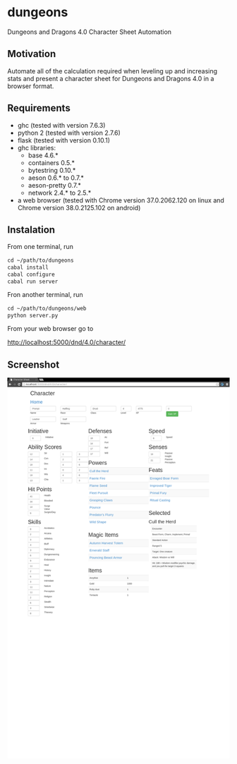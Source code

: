 dungeons
========
Dungeons and Dragons 4.0 Character Sheet Automation


Motivation
----------
Automate all of the calculation required when leveling up and
increasing stats and present a character sheet for Dungeons
and Dragons 4.0 in a browser format.

Requirements
------------
 - ghc (tested with version 7.6.3)
 - python 2 (tested with version 2.7.6)
 - flask (tested with version 0.10.1)
 - ghc libraries:
    - base 4.6.*
    - containers 0.5.*
    - bytestring 0.10.*
    - aeson 0.6.* to 0.7.*
    - aeson-pretty 0.7.*
    - network 2.4.* to 2.5.*
 - a web browser (tested with Chrome version 37.0.2062.120 on linux and Chrome version 38.0.2125.102 on android)

Instalation
-----------
From one terminal, run

    cd ~/path/to/dungeons
    cabal install
    cabal configure
    cabal run server

Fron another terminal, run

    cd ~/path/to/dungeons/web
    python server.py


From your web browser go to

[http://localhost:5000/dnd/4.0/character/](http://localhost:5000/dnd/4.0/character/)



Screenshot
----------
![Screen Shot](/Screenshot.png)
